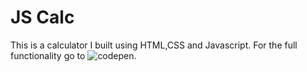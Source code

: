 # JS Calc

This is a calculator I built using HTML,CSS and Javascript. For the full functionality go to ![codepen](http://codepen.io/09jdphil/pen/GqwpqP).